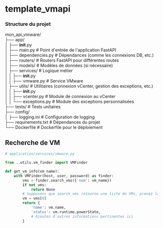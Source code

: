 # template_vmapi

### Structure du projet

mon_api_vmware/  
├── app/  
│   ├── __init__.py  
│   ├── main.py            # Point d'entrée de l'application FastAPI  
│   ├── dependencies.py    # Dépendances (comme les connexions DB, etc.)  
│   ├── routers/           # Routers FastAPI pour différentes routes  
│   ├── models/            # Modèles de données (si nécessaire)  
│   ├── services/          # Logique métier  
│   │   ├── __init__.py  
│   │   ├── vmware.py      # Service VMware  
│   ├── utils/             # Utilitaires (connexion vCenter, gestion des exceptions, etc.)  
│   │   ├── __init__.py  
│   │   ├── vcenter.py     # Module de connexion au vCenter  
│   │   └── exceptions.py  # Module des exceptions personnalisées  
├── tests/                 # Tests unitaires  
├── config/  
│   ├── logging.ini        # Configuration de logging  
├── requirements.txt       # Dépendances du projet  
└── Dockerfile             # Dockerfile pour le déploiement  


## Recherche de VM

```python
# application/services/vmware.py

from ..utils.vm_finder import VMFinder

def get_vm_info(vm_name):
    with VMFinder(host, user, password) as finder:
        vms = finder.search_vms({'nom': vm_name})
        if not vms:
            return None
        # Supposons que search_vms retourne une liste de VMs, prenez la première
        vm = vms[0]
        return {
            'name': vm.name,
            'status': vm.runtime.powerState,
            # Ajoutez d'autres informations pertinentes ici
        }
```
